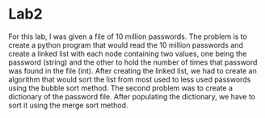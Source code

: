 # Lab2

For this lab, I was given a file of 10 million passwords. The problem is to create a python program that would read the 10 million passwords and create a linked list with each node containing two values, one being the password (string) and the other to hold the number of times that password was found in the file (int). After creating the linked list, we had to create an algorithm that would sort the list from most used to less used passwords using the bubble sort method. The second problem was to create a dictionary of the password file. After populating the dictionary, we have to sort it using the merge sort method. 
